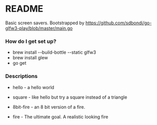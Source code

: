 # README #

Basic screen savers. Bootstrapped by https://github.com/sdbondi/go-glfw3-play/blob/master/main.go

### How do I get set up? ###

* brew install --build-bottle --static glfw3
* brew install glew
* go get

### Descriptions ###

* hello - a hello world
* square - like hello but try a square instead of a triangle

* 8bit-fire - an 8 bit version of a fire. 
* fire - The ultimate goal. A realistic looking fire